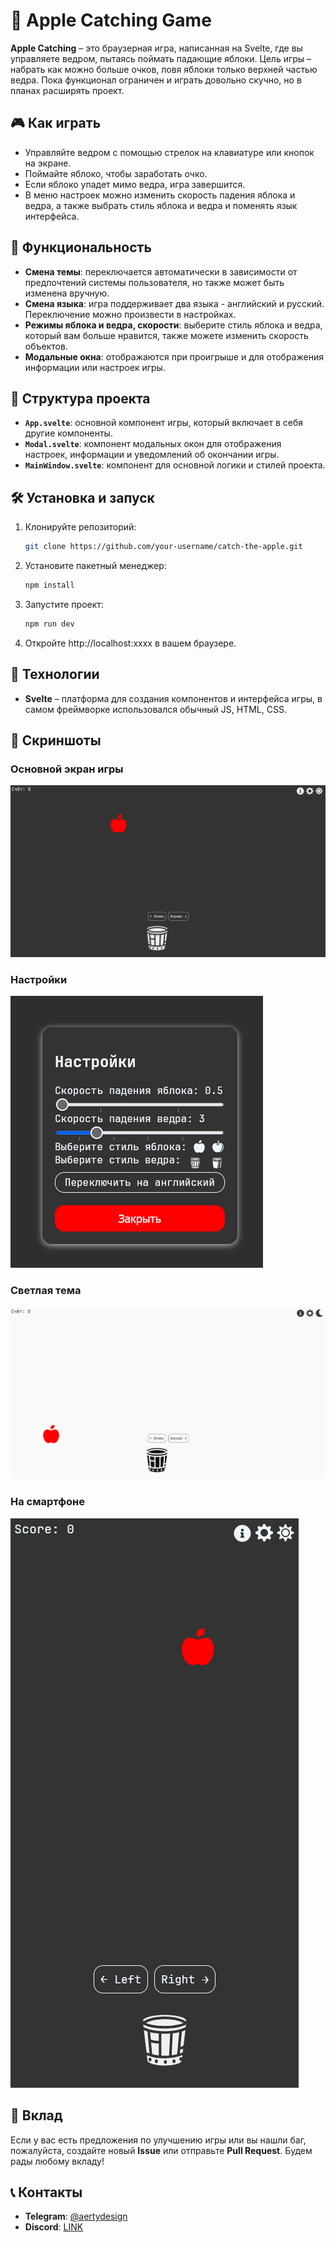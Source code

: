 # 🍎 Apple Catching Game

**Apple Catching** – это браузерная игра, написанная на Svelte, где вы управляете ведром, пытаясь поймать падающие яблоки. Цель игры – набрать как можно больше очков, ловя яблоки только верхней частью ведра. Пока функционал ограничен и играть довольно скучно, но в планах расширять проект.

## 🎮 Как играть

- Управляйте ведром с помощью стрелок на клавиатуре или кнопок на экране.
- Поймайте яблоко, чтобы заработать очко.
- Если яблоко упадет мимо ведра, игра завершится.
- В меню настроек можно изменить скорость падения яблока и ведра, а также выбрать стиль яблока и ведра и поменять язык интерфейса.

## 🔧 Функциональность

- **Смена темы**: переключается автоматически в зависимости от предпочтений системы пользователя, но также может быть изменена вручную.
- **Смена языка**: игра поддерживает два языка - английский и русский. Переключение можно произвести в настройках.
- **Режимы яблока и ведра, скорости**: выберите стиль яблока и ведра, который вам больше нравится, также можете изменить скорость объектов.
- **Модальные окна**: отображаются при проигрыше и для отображения информации или настроек игры.

## 📂 Структура проекта

- **`App.svelte`**: основной компонент игры, который включает в себя другие компоненты.
- **`Modal.svelte`**: компонент модальных окон для отображения настроек, информации и уведомлений об окончании игры.
- **`MainWindow.svelte`**: компонент для основной логики и стилей проекта.
  
## 🛠 Установка и запуск

1. Клонируйте репозиторий:

   ```bash
   git clone https://github.com/your-username/catch-the-apple.git

2. Установите пакетный менеджер:

   ```bash
   npm install
   ```

3. Запустите проект:

   ```bash
   npm run dev
   ```

4. Откройте http://localhost:xxxx в вашем браузере.

## 🚀 Технологии

- **Svelte** – платформа для создания компонентов и интерфейса игры, в самом фреймворке использовался обычный JS, HTML, CSS.


## 🌟 Скриншоты

### Основной экран игры
![Main Screen](main-screenshot.png)

### Настройки
![Settings Screen](settings-screenshot.png)

### Светлая тема
![White Theme Screen](white_theme-screenshot.png)

### На смартфоне
![On Phone Screen Screen](on_phone-screenshot.png)

## 🙌 Вклад

Если у вас есть предложения по улучшению игры или вы нашли баг, пожалуйста, создайте новый **Issue** или отправьте **Pull Request**. Будем рады любому вкладу!


## 📞 Контакты

- **Telegram**: [@aertydesign](https://t.me/aertydesign)
- **Discord**: [LINK](https://discordapp.com/users/1156598346803331285/)

